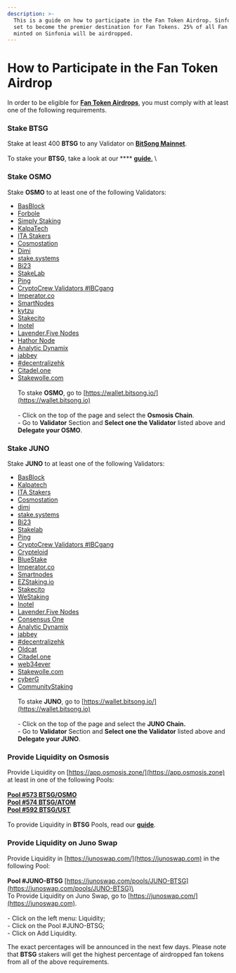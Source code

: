 ```yaml
---
description: >-
  This is a guide on how to participate in the Fan Token Airdrop. Sinfonia is
  set to become the premier destination for Fan Tokens. 25% of all Fan Tokens
  minted on Sinfonia will be airdropped.
---
```


# How to Participate in the Fan Token Airdrop

In order to be eligible for [**Fan Token Airdrops**](https://bitsong.io/airdrop/), you must comply with at least one of the following requirements.

### Stake BTSG

Stake at least 400 **BTSG** to any Validator on [**BitSong Mainnet**](https://www.mintscan.io/bitsong/validators). \
\
To stake your **BTSG**, take a look at our **** [**guide**.](how-to-stake-usdbtsg.md) \


### Stake OSMO

Stake **OSMO** to at least one of the following Validators:&#x20;

* [BasBlock](https://www.mintscan.io/osmosis/validators/osmovaloper1vzcxcv9v4cymknqyj8a7qqp45apt7kyrvuwhxr)
* [Forbole](https://www.mintscan.io/osmosis/validators/osmovaloper14kn0kk33szpwus9nh8n87fjel8djx0y0fhtak5)
* [Simply Staking](https://www.mintscan.io/osmosis/validators/osmovaloper1feh2keupglep6mvxf5c96eulh3puujjryj2h8v)
* [KalpaTech](https://www.mintscan.io/osmosis/validators/osmovaloper1ehkfl7palwrh6w2hhr2yfrgrq8jetguct4ddyl)
* [ITA Stakers](https://www.mintscan.io/osmosis/validators/osmovaloper1juczud9nep06t0khghvm643hf9usw45r3jxhxn)
* [Cosmostation](https://www.mintscan.io/osmosis/validators/osmovaloper1clpqr4nrk4khgkxj78fcwwh6dl3uw4ep88n0y4)
* [Dimi](https://www.mintscan.io/osmosis/validators/osmovaloper1s33zct2zhhaf60x4a90cpe9yquw99jj0x8t08z)
* [stake.systems](https://www.mintscan.io/osmosis/validators/osmovaloper1ualhu3fjgg77g485gmyswkq3w0dp7gysdcdgw2)
* [Bi23](https://www.mintscan.io/osmosis/validators/osmovaloper1pfh243e50apq0zut00vyhd3sqek0jthc8wvxws)
* [StakeLab](https://www.mintscan.io/osmosis/validators/osmovaloper16q8xd335y38xk2ul67mjg27vdnrcnklt4wx6kt)
* [Ping](https://www.mintscan.io/osmosis/validators/osmovaloper1jxv0u20scum4trha72c7ltfgfqef6nscqx0u46)
* [CryptoCrew Validators #IBCgang](https://www.mintscan.io/osmosis/validators/osmovaloper1h2c47vd943scjlfum6yc5frvu2l279lwjep5d6)
* [Imperator.co](https://www.mintscan.io/osmosis/validators/osmovaloper1t8qckan2yrygq7kl9apwhzfalwzgc2429p8f0s)
* [SmartNodes](https://www.mintscan.io/osmosis/validators/osmovaloper16j5hsdrcaa6950ks0rf944rgmncukl74cs7yw6)
* [kytzu](https://www.mintscan.io/osmosis/validators/osmovaloper1wtv0kp6ydt03edd8kyr5arr4f3yc52vpxy9qu6)
* [Stakecito](https://www.mintscan.io/osmosis/validators/osmovaloper12rzd5qr2wmpseypvkjl0spusts0eruw2g35lkn)
* [Inotel](https://www.mintscan.io/osmosis/validators/osmovaloper1z89utvygweg5l56fsk8ak7t6hh88fd0axx2fya)
* [Lavender.Five Nodes](https://www.mintscan.io/osmosis/validators/osmovaloper1glmy88g0uf6vmw29pyxu3yq0pxpjqtzqr5e57n)
* [Hathor Node](https://www.mintscan.io/osmosis/validators/osmovaloper1qx6kgrla69wmz90tn379p4kaux5prdkucgvfuf)
* [Analytic Dynamix](https://www.mintscan.io/osmosis/validators/osmovaloper13sckm5ahl6p7a30hq9xaf2aeur0cw3dxnagumn)
* [jabbey](https://www.mintscan.io/osmosis/validators/osmovaloper1xwazl8ftks4gn00y5x3c47auquc62ssuh8af89)
* [#decentralizehk](https://www.mintscan.io/osmosis/validators/osmovaloper1m73mgwn3cm2e8x9a9axa0kw8nqz8a492vg4hp4)
* [Citadel.one](https://www.mintscan.io/osmosis/validators/osmovaloper1lzhlnpahvznwfv4jmay2tgaha5kmz5qxwmj9we)
* [Stakewolle.com](https://www.mintscan.io/osmosis/validators/osmovaloper122yaxffys6rmv03nwwkmn3rvr5skzxl9lry2a5)\
  \
  To stake **OSMO**, go to [https://wallet.bitsong.io/](https://wallet.bitsong.io) \
  \
  \- Click on the top of the page and select the **Osmosis Chain**. \
  \- Go to **Validator** Section and **Select one the Validator** listed above and **Delegate your OSMO**.&#x20;

### Stake JUNO

Stake **JUNO** to at least one of the following Validators:&#x20;

* [BasBlock](https://www.mintscan.io/juno/validators/junovaloper142vtwu440zchsws4llnq5rknmslvw2fx55yswx)
* [Kalpatech](https://www.mintscan.io/juno/validators/junovaloper1ehkfl7palwrh6w2hhr2yfrgrq8jetgucskr2e0)
* [ITA Stakers](https://www.mintscan.io/juno/validators/junovaloper1juczud9nep06t0khghvm643hf9usw45r23gsmr)
* [Cosmostation](https://www.mintscan.io/juno/validators/junovaloper1t8ehvswxjfn3ejzkjtntcyrqwvmvuknzmvtaaa)
* [dimi](https://www.mintscan.io/juno/validators/junovaloper1s33zct2zhhaf60x4a90cpe9yquw99jj0ay9g6j)
* [stake.systems](https://www.mintscan.io/juno/validators/junovaloper1ualhu3fjgg77g485gmyswkq3w0dp7gyskmr0n6)
* [Bi23](https://www.mintscan.io/juno/validators/junovaloper1le9skfk7m6564ltcmjc4m62nevactpkdd5n4yk)
* [Stakelab](https://www.mintscan.io/juno/validators/junovaloper1la7th9kc3gdltl53cedxxqpkyk5runudrzwx55)
* [Ping](https://www.mintscan.io/juno/validators/junovaloper1jxv0u20scum4trha72c7ltfgfqef6nscm9pmg2)
* [CryptoCrew Validators #IBCgang](https://www.mintscan.io/juno/validators/junovaloper1ncu32g0lzhk0epzdar7smd3qv9da2n8w8mwn4k)
* [Crypteloid](https://www.mintscan.io/juno/validators/junovaloper1m55p4c956dawa95uhzz027p4pwm3fedfkdtnyj)
* [BlueStake](https://www.mintscan.io/juno/validators/junovaloper1z3svprqzmquw6mckh6rgyt0dmd4yhv7c6l58qc)
* [Imperator.co](https://www.mintscan.io/juno/validators/junovaloper17n3w6v5q3n0tws4xv8upd9ul4qqes0nlg7q0xd)
* [Smartnodes](https://www.mintscan.io/juno/validators/junovaloper1q3jsx9dpfhtyqqgetwpe5tmk8f0ms5qywje8tw)
* [EZStaking.io](https://www.mintscan.io/juno/validators/junovaloper1gjtvly9lel6zskvwtvlg5vhwpu9c9wawjt8r7s)
* [Stakecito](https://www.mintscan.io/juno/validators/junovaloper1yy3tnegzmkdcm7czzcy3flw5z0zyr9vkkxrfse)
* [WeStaking](https://www.mintscan.io/juno/validators/junovaloper1ptyzewnns2kn37ewtmv6ppsvhdnmeapv8jey5z)
* [Inotel](https://www.mintscan.io/juno/validators/junovaloper1z89utvygweg5l56fsk8ak7t6hh88fd0aa9ywed)
* [Lavender.Five Nodes](https://www.mintscan.io/juno/validators/junovaloper1wd02ktcvpananlvd9u6jm3x3ap3vmw59jv9vez)
* [Consensus One](https://www.mintscan.io/juno/validators/junovaloper1ty96k6wly7k9ualepv2hs258u29esn6mq02yd4)
* [Analytic Dynamix](https://www.mintscan.io/juno/validators/junovaloper15acsr3568j43yqp2sa3ngaaxvaqs40zewlnmyg)
* [jabbey](https://www.mintscan.io/juno/validators/junovaloper1xwazl8ftks4gn00y5x3c47auquc62ssuvynw64)
* [#decentralizehk](https://www.mintscan.io/juno/validators/junovaloper18eancryfzd7n0ag9xy3azqvxgkjla2mrs2uznx)
* [Oldcat](https://www.mintscan.io/juno/validators/junovaloper1gwd9l44t22e3nteu68akfgykuxu6lq6m6u786d)
* [Citadel.one](https://www.mintscan.io/juno/validators/junovaloper1lzhlnpahvznwfv4jmay2tgaha5kmz5qx4cuznf)
* [web34ever](https://www.mintscan.io/juno/validators/junovaloper1mxpyg8u68k6a8wdu3hs5whcpw9q285pcpxm5yx)
* [Stakewolle.com](https://www.mintscan.io/juno/validators/junovaloper1qr78535yz60zemv82sww948c6azx40gnawnh6r)
* [cyberG](https://www.mintscan.io/juno/validators/junovaloper1353ewfc0v7pnn3xre6v9lraghxrhenswmsjhv0)
* [CommunityStaking](https://www.mintscan.io/juno/validators/junovaloper1zxx8j75ngm8m38v9l5wreaavwnsuun7gcq5cu8)\
  \
  To stake **JUNO**, go to [https://wallet.bitsong.io/](https://wallet.bitsong.io) \
  \
  \- Click on the top of the page and select the **JUNO Chain.** \
  \- Go to **Validator** Section and **Select one the Validator** listed above and **Delegate your JUNO**.&#x20;

### Provide Liquidity on Osmosis

Provide Liquidity on [https://app.osmosis.zone/](https://app.osmosis.zone) at least in one of the following Pools:\
\
[**Pool #573 BTSG/OSMO**](https://app.osmosis.zone/pool/573)\
[**Pool #574 BTSG/ATOM**](https://app.osmosis.zone/pool/574)\
[**Pool #592 BTSG/UST**](https://app.osmosis.zone/pool/592)\
\
To provide Liquidity in **BTSG** Pools, read our [**guide**](how-to-add-usdbtsg-liquidity-to-osmosis-pools.md).

### Provide Liquidity on Juno Swap

Provide Liquidity in [https://junoswap.com/](https://junoswap.com) in the following Pool: \
\
**Pool #JUNO-BTSG** [https://junoswap.com/pools/JUNO-BTSG](https://junoswap.com/pools/JUNO-BTSG)\
\
To Provide Liquidity on Juno Swap, go to [https://junoswap.com/](https://junoswap.com). \
\
\- Click on the left menu: Liquidity;\
\- Click on the Pool #JUNO-BTSG;\
\- Click on Add Liquidity.\
&#x20;

The exact percentages will be announced in the next few days. Please note that **BTSG** stakers will get the highest percentage of airdropped fan tokens from all of the above requirements.
